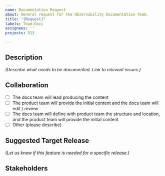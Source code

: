 ```yaml
---
name: Documentation Request
about: General request for the Observability Documentation Team.
title: "[Request]"
labels: Team:Docs
assignees: ''
projects: 513

---
```


## Description

*(Describe what needs to be documented. Link to relevant issues.)*

## Collaboration

* [ ] The docs team will lead producing the content
* [ ] The product team will provide the initial content and the docs team will edit / review
* [ ] The docs team will define with product team the structure and location, and the product team will provide the initial content
* [ ] Other (please describe)

## Suggested Target Release

*(Let us know if this feature is needed for a specific release.)*

## Stakeholders
